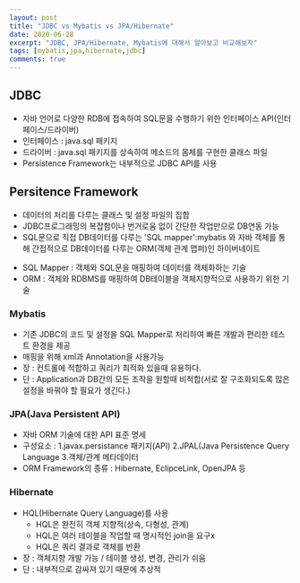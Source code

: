 ```yaml
---
layout: post
title: "JDBC vs Mybatis vs JPA/Hibernate"
date: 2020-06-28
excerpt: "JDBC, JPA/Hibernate, Mybatis에 대해서 알아보고 비교해보자"
tags: [mybatis,jpa,hibernate,jdbc]
comments: true
---
```


## JDBC
 - 자바 언어로 다양한 RDB에 접속하여 SQL문을 수행하기 위한 인터페이스 API(인터페이스/드라이버)
 - 인터페이스 : java.sql 패키지
 - 드라이버 : java.sql 패키지를 상속하여 메소드의 몸체를 구현한 클래스 파일
 - Persistence Framework는 내부적으로 JDBC API를 사용  

## Persitence Framework
 - 데이터의 처리를 다루는 클래스 및 설정 파일의 집합
 - JDBC프로그래밍의 복잡함이나 번거로움 없이 간단한 작업만으로 DB연동 가능
 - SQL문으로 직접 DB데이터를 다루는 'SQL mapper':mybatis 와 자바 객체를 통해 간접적으로 DB데이터를 다루는 ORM(객체 관계 맵퍼)인 하이버네이트

* SQL Mapper : 객체와 SQL문을 매핑하여 데이터를 객체화하는 기술
* ORM : 객체와 RDBMS를 매핑하여 DB테이블을 객체지향적으로 사용하기 위한 기술

### Mybatis
 - 기존 JDBC의 코드 및 설정을 SQL Mapper로 처리하여 빠른 개발과 편리한 테스트 환경을 제공
 - 매핑을 위해 xml과 Annotation을 사용가능
 - 장 : 컨트롤에 적합하고 쿼리가 최적화 있을때 유용하다.
 - 단 : Application과 DB간의 모든 조작을 원할때 비적합(서로 잘 구조화되도록 많은 설정을 바꿔야 할 필요가 생긴다.)

### JPA(Java Persistent API)
 - 자바 ORM 기술에 대한 API 표준 명세
 - 구성요소 : 
    1.javax.persistance 패키지(API)
    2.JPAL(Java Persistence Query Language
    3.객체/관계 메타데이터
 - ORM Framework의 종류 : Hibernate, EclipceLink, OpenJPA 등
   
### Hibernate
 - HQL(Hibernate Query Language)를 사용
    - HQL은 완전히 객체 지향적(상속, 다형성, 관계)
    - HQL은 여러 테이블을 작업할 때 명시적인 join을 요구x
    - HQL은 쿼리 결과로 객체를 반환
 - 장 : 객체지향 개발 가능 / 테이블 생성, 변경, 관리가 쉬움 
 - 단 : 내부적으로 감싸져 있기 때문에 추상적

